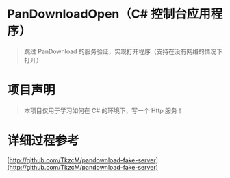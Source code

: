 # PanDownloadOpen（C# 控制台应用程序）

> 跳过 PanDownload 的服务验证，实现打开程序（支持在没有网络的情况下打开）

# 项目声明

> 本项目仅用于学习如何在 C# 的环境下，写一个 Http 服务！

# 详细过程参考

[http://github.com/TkzcM/pandownload-fake-server](http://github.com/TkzcM/pandownload-fake-server)
